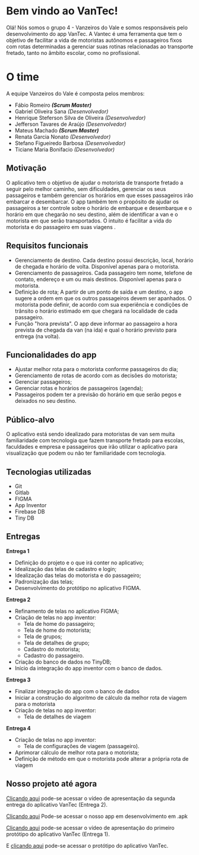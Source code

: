 ﻿# Bem vindo ao VanTec!

Olá! Nós somos o grupo 4 - Vanzeiros do Vale e somos responsáveis pelo  desenvolvimento do app VanTec.
A Vantec é uma ferramenta que tem o objetivo de facilitar a vida de motoristas autônomos e passageiros fixos com rotas determinadas a gerenciar suas rotinas relacionadas ao transporte fretado, tanto no âmbito escolar, como no profissional.

# O time

A equipe Vanzeiros do Vale é composta pelos membros:

- Fábio Romeiro ***(Scrum Master)***
-  Gabriel Oliveira Sana *(Desenvolvedor)*
- Henrique Steferson Silva de Oliveira *(Desenvolvedor)*
-  Jefferson Tavares de Araújo *(Desenvolvedor)*
-  Mateus Machado ***(Scrum Master)***
-  Renata Garcia Nonato *(Desenvolvedor)*
- Stefano Figueiredo Barbosa *(Desenvolvedor)*
- Ticiane Maria Bonifacio *(Desenvolvedor)*

## Motivação

O aplicativo tem o objetivo de ajudar o motorista de transporte fretado a seguir pelo melhor caminho, sem dificuldades, gerenciar os seus passageiros e também gerenciar os horários em que esses passageiros irão embarcar e desembarcar. O app também tem o propósito de ajudar os passageiros a ter controle sobre o horário de embarque e desembarque e o horário em que chegarão no seu destino, além de identificar a van e o motorista em que serão transportados. O intuito é facilitar a vida do motorista e do passageiro em suas viagens
.
## Requisitos funcionais
- Gerenciamento de destino. Cada destino possui descrição, local, horário de chegada e horário de volta. Disponível apenas para o motorista.
- Gerenciamento de passageiros. Cada passageiro tem nome, telefone de contato, endereço e um ou mais destinos. Disponível apenas para o motorista.
- Definição de rota; A partir de um ponto de saída e um destino, o app sugere a ordem em que os outros passageiros devem ser apanhados. O motorista pode definir, de acordo com sua experiência e condições de trânsito o horário estimado em que chegará na localidade de cada passageiro.
- Função "hora prevista". O app deve informar ao passageiro a hora prevista de chegada da van (na ida) e qual o horário previsto para entrega (na volta).

## Funcionalidades do app

- Ajustar melhor rota para o motorista conforme passageiros do dia;
- Gerenciamento de rotas de acordo com as decisões do motorista;
- Gerenciar passageiros;
- Gerenciar rotas e horários de passageiros (agenda);
-  Passageiros podem ter a previsão do horário em que serão pegos e deixados no seu destino.

## Público-alvo

O aplicativo está sendo idealizado para motoristas de van sem muita familiaridade com tecnologia que fazem transporte fretado para escolas, faculdades e empresa e passageiros que irão utilizar o aplicativo para visualização que podem ou não ter familiaridade com tecnologia.
## Tecnologias utilizadas
- Git
- Gitlab
- FIGMA
- App Inventor
- Firebase DB
- Tiny DB

## Entregas

**Entrega 1**

- Definição do projeto e o que irá conter no aplicativo;
- Idealização das telas de cadastro e login;
- Idealização das telas do motorista e do passageiro;
- Padronização das telas;
- Desenvolvimento do protótipo no aplicativo FIGMA.

**Entrega 2**

- Refinamento de telas no aplicativo FIGMA; 
- Criação de telas no app inventor:
	- Tela de home do passageiro;
	- Tela de home do motorista;
	- Tela de grupos;
	- Tela de detalhes de grupo;
	- Cadastro do motorista;
	- Cadastro do passageiro.
- Criação do banco de dados no TinyDB;
- Início da integração do app inventor com o banco de dados.

**Entrega 3**

- Finalizar integração do app com o banco de dados
- Iniciar a construção do algoritmo de cálculo da melhor rota de viagem para o motorista
- Criação de telas no app inventor:
	- Tela de detalhes de viagem

**Entrega 4**
- Criação de telas no app inventor:
	- Tela de configurações de viagem (passageiro).
- Aprimorar cálculo de melhor rota para o motorista;
- Definição de método em que o motorista pode alterar a própria rota de viagem

## Nosso projeto até agora
[Clicando aqui](https://youtu.be/H7Y1k5Pi1gE) pode-se acessar o vídeo de apresentação da segunda entrega do aplicativo VanTec (Entrega 2).

[Clicando aqui](https://drive.google.com/file/d/1nzBVnD213pMLrenv274LPBQwPO-CR5Kk/view?usp=sharing) Pode-se acessar o nosso app em desenvolvimento em .apk



[Clicando aqui](https://www.youtube.com/watch?v=VUH1oMZqjPI&feature=youtu.be&ab_channel=MAELZERA) pode-se acessar o vídeo de apresentação do primeiro protótipo do aplicativo VanTec (Entrega 1).


E [clicando aqui](https://www.figma.com/proto/z0x3JJRZZzfIK97mKbpoSF/VANTEC---OFICIAL-(USAR-ESSE)?node-id=95%3A8405&scaling=scale-down) pode-se acessar o protótipo do aplicativo VanTec.


